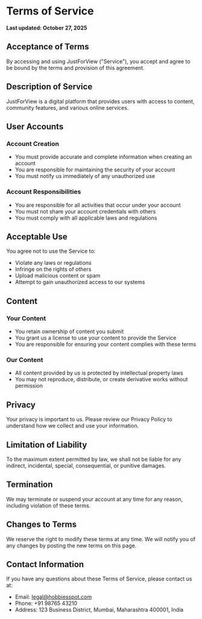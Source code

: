 # Terms of Service

**Last updated: October 27, 2025**

## Acceptance of Terms

By accessing and using JustForView ("Service"), you accept and agree to be bound by the terms and provision of this agreement.

## Description of Service

JustForView is a digital platform that provides users with access to content, community features, and various online services.

## User Accounts

### Account Creation

- You must provide accurate and complete information when creating an account
- You are responsible for maintaining the security of your account
- You must notify us immediately of any unauthorized use

### Account Responsibilities

- You are responsible for all activities that occur under your account
- You must not share your account credentials with others
- You must comply with all applicable laws and regulations

## Acceptable Use

You agree not to use the Service to:

- Violate any laws or regulations
- Infringe on the rights of others
- Upload malicious content or spam
- Attempt to gain unauthorized access to our systems

## Content

### Your Content

- You retain ownership of content you submit
- You grant us a license to use your content to provide the Service
- You are responsible for ensuring your content complies with these terms

### Our Content

- All content provided by us is protected by intellectual property laws
- You may not reproduce, distribute, or create derivative works without permission

## Privacy

Your privacy is important to us. Please review our Privacy Policy to understand how we collect and use your information.

## Limitation of Liability

To the maximum extent permitted by law, we shall not be liable for any indirect, incidental, special, consequential, or punitive damages.

## Termination

We may terminate or suspend your account at any time for any reason, including violation of these terms.

## Changes to Terms

We reserve the right to modify these terms at any time. We will notify you of any changes by posting the new terms on this page.

## Contact Information

If you have any questions about these Terms of Service, please contact us at:

- Email: legal@hobbiesspot.com
- Phone: +91 98765 43210
- Address: 123 Business District, Mumbai, Maharashtra 400001, India
